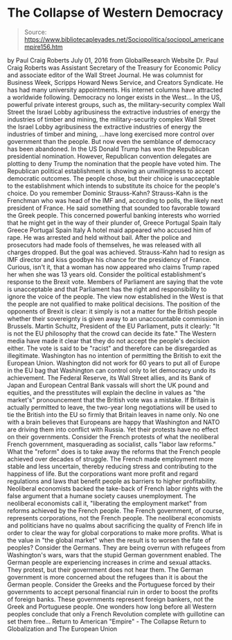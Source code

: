 # The Collapse of Western Democracy

> Source: https://www.bibliotecapleyades.net/Sociopolitica/sociopol_americanempire156.htm

by Paul Craig Roberts July 01, 2016 from GlobalResearch Website
Dr. Paul Craig Roberts was Assistant Secretary of the Treasury for Economic Policy and associate editor of the Wall Street Journal. He was columnist for Business Week, Scripps Howard News Service, and Creators Syndicate.
He has had many university appointments.
His internet columns have attracted a worldwide following.
Democracy no longer exists in the West...
In the US, powerful private interest groups, such as,
the military-security complex Wall Street the Israel Lobby agribusiness the extractive industries of energy the industries of timber and mining,
the military-security complex
Wall Street
the Israel Lobby
agribusiness
the extractive industries of energy
the industries of timber and mining,
...have long exercised more control over government than the people.
But now even the semblance of democracy has been abandoned. In the US Donald Trump has won the Republican presidential nomination. However, Republican convention delegates are plotting to deny Trump the nomination that the people have voted him. The Republican political establishment is showing an unwillingness to accept democratic outcomes. The people chose, but their choice is unacceptable to the establishment which intends to substitute its choice for the people's choice. Do you remember Dominic Strauss-Kahn? Strauss-Kahn is the Frenchman who was head of the IMF and, according to polls, the likely next president of France. He said something that sounded too favorable toward the Greek people.
This concerned powerful banking interests who worried that he might get in the way of their plunder of,
Greece Portugal Spain Italy
Greece
Portugal
Spain
Italy
A hotel maid appeared who accused him of rape.
He was arrested and held without bail. After the police and prosecutors had made fools of themselves, he was released with all charges dropped. But the goal was achieved. Strauss-Kahn had to resign as IMF director and kiss goodbye his chance for the presidency of France. Curious, isn't it, that a woman has now appeared who claims Trump raped her when she was 13 years old. Consider the political establishment's response to the Brexit vote. Members of Parliament are saying that the vote is unacceptable and that Parliament has the right and responsibility to ignore the voice of the people. The view now established in the West is that the people are not qualified to make political decisions.
The position of the opponents of Brexit is clear:
it simply is not a matter for the British people whether their sovereignty is given away to an unaccountable commission in Brussels.
Martin Schultz, President of the EU Parliament, puts it clearly:
"It is not the EU philosophy that the crowd can decide its fate."
The Western media have made it clear that they do not accept the people's decision either.
The vote is said to be "racist" and therefore can be disregarded as illegitimate. Washington has no intention of permitting the British to exit the European Union. Washington did not work for 60 years to put all of Europe in the EU bag that Washington can control only to let democracy undo its achievement. The Federal Reserve, its Wall Street allies, and its Bank of Japan and European Central Bank vassals will short the UK pound and equities, and the presstitutes will explain the decline in values as "the market's" pronouncement that the British vote was a mistake.
If Britain is actually permitted to leave, the two-year long negotiations will be used to tie the British into the EU so firmly that Britain leaves in name only. No one with a brain believes that Europeans are happy that Washington and NATO are driving them into conflict with Russia. Yet their protests have no effect on their governments. Consider the French protests of what the neoliberal French government, masquerading as socialist, calls "labor law reforms."
What the "reform" does is to take away the reforms that the French people achieved over decades of struggle. The French made employment more stable and less uncertain, thereby reducing stress and contributing to the happiness of life.
But the corporations want more profit and regard regulations and laws that benefit people as barriers to higher profitability. Neoliberal economists backed the take-back of French labor rights with the false argument that a humane society causes unemployment.
The neoliberal economists call it,
"liberating the employment market" from reforms achieved by the French people.
The French government, of course, represents corporations, not the French people. The neoliberal economists and politicians have no qualms about sacrificing the quality of French life in order to clear the way for global corporations to make more profits.
What is the value in "the global market" when the result is to worsen the fate of peoples? Consider the Germans. They are being overrun with refugees from Washington's wars, wars that the stupid German government enabled. The German people are experiencing increases in crime and sexual attacks. They protest, but their government does not hear them.
The German government is more concerned about the refugees than it is about the German people. Consider the Greeks and the Portuguese forced by their governments to accept personal financial ruin in order to boost the profits of foreign banks. These governments represent foreign bankers, not the Greek and Portuguese people. One wonders how long before all Western peoples conclude that only a French Revolution complete with guillotine can set them free...
Return to American "Empire" - The Collapse
Return to Globalization and The European Union
